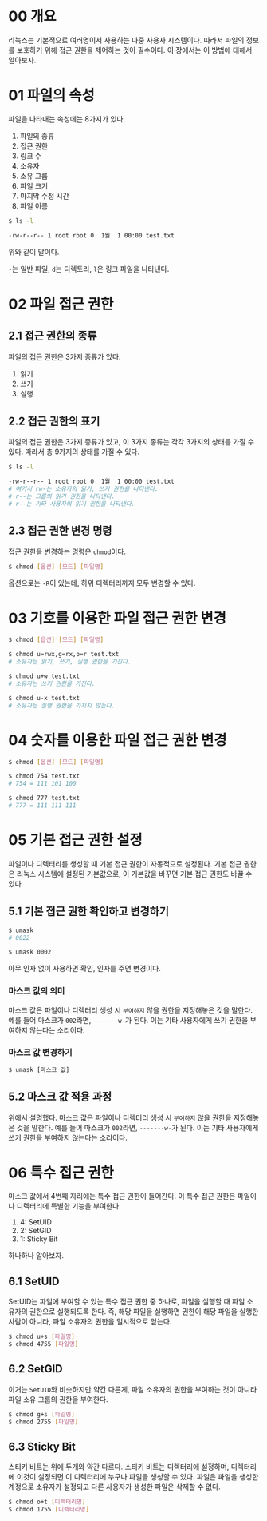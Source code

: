 # 00 개요

리눅스는 기본적으로 여러명이서 사용하는 다중 사용자 시스템이다. 따라서 파일의 정보를 보호하기 위해 접근 권한을 제어하는 것이 필수이다. 이 장에서는 이 방법에 대해서 알아보자.

# 01 파일의 속성

파일을 나타내는 속성에는 8가지가 있다.

1. 파일의 종류
2. 접근 권한
3. 링크 수
4. 소유자
5. 소유 그룹
6. 파일 크기
7. 마지막 수정 시간
8. 파일 이름

```bash
$ ls -l

-rw-r--r-- 1 root root 0  1월  1 00:00 test.txt
```

위와 같이 말이다.

`-`는 일반 파일, `d`는 디렉토리, `l`은 링크 파일을 나타낸다.

# 02 파일 접근 권한

## 2.1 접근 권한의 종류

파일의 접근 권한은 3가지 종류가 있다.

1. 읽기
2. 쓰기
3. 실행

## 2.2 접근 권한의 표기

파일의 접근 권한은 3가지 종류가 있고, 이 3가지 종류는 각각 3가지의 상태를 가질 수 있다. 따라서 총 9가지의 상태를 가질 수 있다.

```bash
$ ls -l

-rw-r--r-- 1 root root 0  1월  1 00:00 test.txt
# 여기서 rw-는 소유자의 읽기, 쓰기 권한을 나타낸다.
# r--는 그룹의 읽기 권한을 나타낸다.
# r--는 기타 사용자의 읽기 권한을 나타낸다.
```

## 2.3 접근 권한 변경 명령

접근 권한을 변경하는 명령은 `chmod`이다.

```bash
$ chmod [옵션] [모드] [파일명]
```

옵션으로는 `-R`이 있는데, 하위 디렉터리까지 모두 변경할 수 있다.

# 03 기호를 이용한 파일 접근 권한 변경

```bash
$ chmod [옵션] [모드] [파일명]

$ chmod u=rwx,g=rx,o=r test.txt
# 소유자는 읽기, 쓰기, 실행 권한을 가진다.

$ chmod u+w test.txt
# 소유자는 쓰기 권한을 가진다.

$ chmod u-x test.txt
# 소유자는 실행 권한을 가지지 않는다.
```

# 04 숫자를 이용한 파일 접근 권한 변경

```bash
$ chmod [옵션] [모드] [파일명]

$ chmod 754 test.txt
# 754 = 111 101 100

$ chmod 777 test.txt
# 777 = 111 111 111
```

# 05 기본 접근 권한 설정

파일이나 디렉터리를 생성할 때 기본 접근 권한이 자동적으로 설정된다. 기본 접근 권한은 리눅스 시스템에 설정된 기본값으로, 이 기본값을 바꾸면 기본 접근 권한도 바꿀 수 있다.

## 5.1 기본 접근 권한 확인하고 변경하기

```bash
$ umask
# 0022

$ umask 0002
```

아무 인자 없이 사용하면 확인, 인자를 주면 변경이다.

### 마스크 값의 의미

마스크 값은 파일이나 디렉터리 생성 시 `부여하지` 않을 권한을 지정해놓은 것을 말한다. 예를 들어 마스크가 `002`라면, `-------w-`가 된다. 이는 기타 사용자에게 쓰기 권한을 부여하지 않는다는 소리이다.

### 마스크 값 변경하기

```bash
$ umask [마스크 값]
```

## 5.2 마스크 값 적용 과정

위에서 설명했다. 마스크 값은 파일이나 디렉터리 생성 시 `부여하지` 않을 권한을 지정해놓은 것을 말한다. 예를 들어 마스크가 `002`라면, `-------w-`가 된다. 이는 기타 사용자에게 쓰기 권한을 부여하지 않는다는 소리이다.

# 06 특수 접근 권한

마스크 값에서 4번째 자리에는 특수 접근 권한이 들어간다. 이 특수 접근 권한은 파일이나 디렉터리에 특별한 기능을 부여한다.

1. 4: SetUID
2. 2: SetGID
3. 1: Sticky Bit

하나하나 알아보자.

## 6.1 SetUID

SetUID는 파일에 부여할 수 있는 특수 접근 권한 중 하나로, 파일을 실행할 때 파일 소유자의 권한으로 실행되도록 한다. 즉, 해당 파일을 실행하면 권한이 해당 파일을 실행한 사람이 아니라, 파일 소유자의 권한을 일시적으로 얻는다.

```bash
$ chmod u+s [파일명]
$ chmod 4755 [파일명]
```

## 6.2 SetGID

이거는 `SetUID`와 비슷하지만 약간 다른게, 파일 소유자의 권한을 부여하는 것이 아니라 파일 소유 그룹의 권한을 부여한다.

```bash
$ chmod g+s [파일명]
$ chmod 2755 [파일명]
```

## 6.3 Sticky Bit

스티키 비트는 위에 두개와 약간 다르다. 스티키 비트는 디렉터리에 설정하며, 디렉터리에 이것이 설정되면 이 디렉터리에 누구나 파일을 생성할 수 있다. 파일은 파일을 생성한 계정으로 소유자가 설정되고 다른 사용자가 생성한 파일은 삭제할 수 없다.

```bash
$ chmod o+t [디렉터리명]
$ chmod 1755 [디렉터리명]
```
